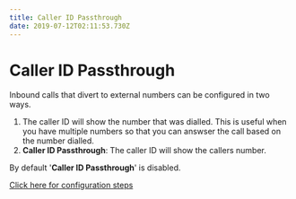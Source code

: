 ```yaml
---
title: Caller ID Passthrough
date: 2019-07-12T02:11:53.730Z
---
```

# Caller ID Passthrough

Inbound calls that divert to external numbers can be configured in two ways. 

1. The caller ID will show the number that was dialled. This is useful when you have multiple numbers so that you can answser the call based on the number dialled.
2. **Caller ID Passthrough**: The caller ID will show the callers number.

By default '**Caller ID Passthrough**' is disabled. 

[Click here for configuration steps](https://kb.ecn.net.au/guides/mycloudpbx/global-settings.html#caller-id-display-passthrough-caller-id)
